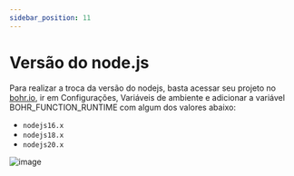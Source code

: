 ```yaml
---
sidebar_position: 11
---
```


# Versão do node.js 

Para realizar a troca da versão do nodejs, basta acessar seu projeto no [bohr.io](https://bohr.io "borh.io"), ir em Configurações, Variáveis de ambiente e adicionar a variável BOHR_FUNCTION_RUNTIME com algum dos valores abaixo:

- `nodejs16.x`
- `nodejs18.x`
- `nodejs20.x`

![image](https://github.com/bohr-io/docs/assets/69644385/b4e51b73-757e-43b8-a09e-bb5e2fe46e44)